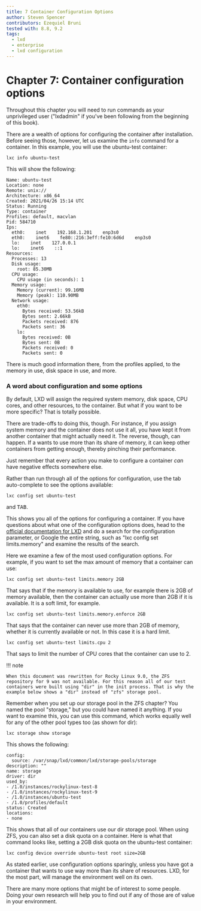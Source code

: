 ```yaml
---
title: 7 Container Configuration Options
author: Steven Spencer
contributors: Ezequiel Bruni
tested with: 8.8, 9.2
tags:
  - lxd
  - enterprise
  - lxd configuration
---
```


# Chapter 7: Container configuration options

Throughout this chapter you will need to run commands as your unprivileged user ("lxdadmin" if you've been following from the beginning of this book).

There are a wealth of options for configuring the container after installation. Before seeing those, however, let us examine the `info` command for a container. In this example, you will use the ubuntu-test container:

```
lxc info ubuntu-test
```

This will show the following:

```
Name: ubuntu-test
Location: none
Remote: unix://
Architecture: x86_64
Created: 2021/04/26 15:14 UTC
Status: Running
Type: container
Profiles: default, macvlan
Pid: 584710
Ips:
  eth0:    inet    192.168.1.201    enp3s0
  eth0:    inet6    fe80::216:3eff:fe10:6d6d    enp3s0
  lo:    inet    127.0.0.1
  lo:    inet6    ::1
Resources:
  Processes: 13
  Disk usage:
    root: 85.30MB
  CPU usage:
    CPU usage (in seconds): 1
  Memory usage:
    Memory (current): 99.16MB
    Memory (peak): 110.90MB
  Network usage:
    eth0:
      Bytes received: 53.56kB
      Bytes sent: 2.66kB
      Packets received: 876
      Packets sent: 36
    lo:
      Bytes received: 0B
      Bytes sent: 0B
      Packets received: 0
      Packets sent: 0
```

There is much good information there, from the profiles applied, to the memory in use, disk space in use, and more.

### A word about configuration and some options

By default, LXD will assign the required system memory, disk space, CPU cores, and other resources, to the container. But what if you want to be more specific? That is totally possible.

There are trade-offs to doing this, though. For instance, if you assign system memory and the container does not use it all, you have kept it from another container that might actually need it. The reverse, though, can happen. If a wants to use more than its share of memory, it can keep other containers from getting enough, thereby pinching their performance.

Just remember that every action you make to configure a container _can_ have negative effects somewhere else.

Rather than run through all of the options for configuration, use the tab auto-complete to see the options available:

```
lxc config set ubuntu-test
```

and <kbd>TAB</kbd>.

This shows you all of the options for configuring a container. If you have questions about what one of the configuration options does, head to the [official documentation for LXD](https://linuxcontainers.org/lxd/docs/master/instances/) and do a search for the configuration parameter, or Google the entire string, such as "lxc config set limits.memory" and examine the results of the search.

Here we examine a few of the most used configuration options. For example, if you want to set the max amount of memory that a container can use:

```
lxc config set ubuntu-test limits.memory 2GB
```

That says that if the memory is available to use, for example there is 2GB of memory available, then the container can actually use more than 2GB if it is available. It is a soft limit, for example.

```
lxc config set ubuntu-test limits.memory.enforce 2GB
```

That says that the container can never use more than 2GB of memory, whether it is currently available or not. In this case it is a hard limit.

```
lxc config set ubuntu-test limits.cpu 2
```

That says to limit the number of CPU cores that the container can use to 2.

!!! note

    When this document was rewritten for Rocky Linux 9.0, the ZFS repository for 9 was not available. For this reason all of our test containers were built using "dir" in the init process. That is why the example below shows a "dir" instead of "zfs" storage pool.

Remember when you set up our storage pool in the ZFS chapter? You named the pool "storage," but you could have named it anything. If you want to examine this, you can use this command, which works equally well for any of the other pool types too (as shown for dir):

```
lxc storage show storage
```


This shows the following:

```
config:
  source: /var/snap/lxd/common/lxd/storage-pools/storage
description: ""
name: storage
driver: dir
used_by:
- /1.0/instances/rockylinux-test-8
- /1.0/instances/rockylinux-test-9
- /1.0/instances/ubuntu-test
- /1.0/profiles/default
status: Created
locations:
- none
```

This shows that all of our containers use our dir storage pool. When using ZFS, you can also set a disk quota on a container. Here is what that command looks like, setting a 2GB disk quota on the ubuntu-test container:

```
lxc config device override ubuntu-test root size=2GB
```

As stated earlier, use configuration options sparingly, unless you have got a container that wants to use way more than its share of resources. LXD, for the most part, will manage the environment well on its own.

There are many more options that might be of interest to some people. Doing your own research will help you to find out if any of those are of value in your environment.

